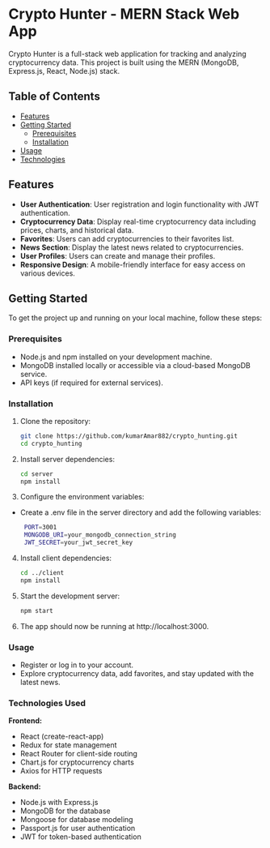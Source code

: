 # Crypto Hunter - MERN Stack Web App


Crypto Hunter is a full-stack web application for tracking and analyzing cryptocurrency data. This project is built using the MERN (MongoDB, Express.js, React, Node.js) stack.

## Table of Contents

- [Features](#features)
- [Getting Started](#getting-started)
  - [Prerequisites](#prerequisites)
  - [Installation](#installation)
- [Usage](#usage)
- [Technologies](#technologies-used)


## Features

- **User Authentication**: User registration and login functionality with JWT authentication.
- **Cryptocurrency Data**: Display real-time cryptocurrency data including prices, charts, and historical data.
- **Favorites**: Users can add cryptocurrencies to their favorites list.
- **News Section**: Display the latest news related to cryptocurrencies.
- **User Profiles**: Users can create and manage their profiles.
- **Responsive Design**: A mobile-friendly interface for easy access on various devices.

## Getting Started

To get the project up and running on your local machine, follow these steps:

### Prerequisites

- Node.js and npm installed on your development machine.
- MongoDB installed locally or accessible via a cloud-based MongoDB service.
- API keys (if required for external services).

### Installation

1. Clone the repository:

   ```bash
   git clone https://github.com/kumarAmar882/crypto_hunting.git
   cd crypto_hunting
2. Install server dependencies:

    ```bash
    cd server
    npm install

3. Configure the environment variables:
- Create a .env file in the server directory and add the following variables:

   ```bash
    PORT=3001
    MONGODB_URI=your_mongodb_connection_string
    JWT_SECRET=your_jwt_secret_key
4. Install client dependencies:

    ```bash
    cd ../client
    npm install

5. Start the development server:

    ```bash
    npm start
6. The app should now be running at http://localhost:3000.

### Usage
- Register or log in to your account.
- Explore cryptocurrency data, add favorites, and stay updated with the latest news.

### Technologies Used

**Frontend:**

- React (create-react-app)
- Redux for state management
- React Router for client-side routing
- Chart.js for cryptocurrency charts
- Axios for HTTP requests

**Backend:**

- Node.js with Express.js
- MongoDB for the database
- Mongoose for database modeling
- Passport.js for user authentication
- JWT for token-based authentication


